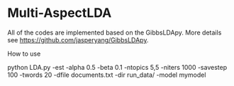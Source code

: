 # Multi-AspectLDA
All of the codes are implemented based on the GibbsLDApy. More details see https://github.com/jasperyang/GibbsLDApy.

How to use

python LDA.py -est -alpha 0.5 -beta 0.1 -ntopics 5,5 -niters 1000 -savestep 100 -twords 20 -dfile documents.txt  -dir run_data/ -model mymodel
